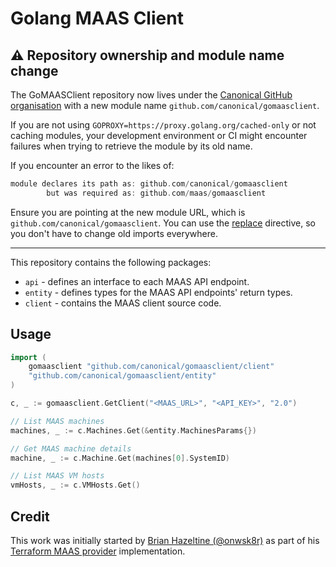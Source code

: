 # Golang MAAS Client

## :warning: Repository ownership and module name change

The GoMAASClient repository now lives under the [Canonical GitHub organisation](https://github.com/canonical) with a new module name `github.com/canonical/gomaasclient`.

If you are not using `GOPROXY=https://proxy.golang.org/cached-only` or not caching
modules, your development environment or CI might encounter failures when trying
to retrieve the module by its old name.


If you encounter an error to the likes of:
```go
module declares its path as: github.com/canonical/gomaasclient
        but was required as: github.com/maas/gomaasclient
```

Ensure you are pointing at the new module URL, which is `github.com/canonical/gomaasclient`.
You can use the [replace](https://go.dev/ref/mod#go-mod-file-replace) directive, so
you don't have to change old imports everywhere.

---

This repository contains the following  packages:

* `api` - defines an interface to each MAAS API endpoint.
* `entity` - defines types for the MAAS API endpoints' return types.
* `client` - contains the MAAS client source code.

## Usage

```Go
import (
    gomaasclient "github.com/canonical/gomaasclient/client"
    "github.com/canonical/gomaasclient/entity"
)

c, _ := gomaasclient.GetClient("<MAAS_URL>", "<API_KEY>", "2.0")

// List MAAS machines
machines, _ := c.Machines.Get(&entity.MachinesParams{})

// Get MAAS machine details
machine, _ := c.Machine.Get(machines[0].SystemID)

// List MAAS VM hosts
vmHosts, _ := c.VMHosts.Get()
```

## Credit

This work was initially started by [Brian Hazeltine (@onwsk8r)](https://github.com/onwsk8r) as part of his [Terraform MAAS provider](https://github.com/Roblox/terraform-provider-maas) implementation.
